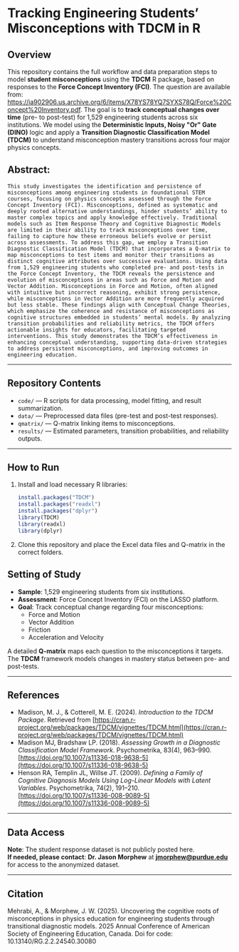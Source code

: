 # Tracking Engineering Students’ Misconceptions with TDCM in R

## Overview

This repository contains the full workflow and data preparation steps to model **student misconceptions** using the **TDCM** R package, based on responses to the **Force Concept Inventory (FCI)**.  The question are available from: https://ia902906.us.archive.org/6/items/X78YS78YQ7SYXS78Q/Force%20Concept%20Inventory.pdf.
The goal is to **track conceptual changes over time** (pre- to post-test) for 1,529 engineering students across six institutions.
We model using the **Deterministic Inputs, Noisy "Or" Gate (DINO)** logic and apply a **Transition Diagnostic Classification Model (TDCM)** to understand misconception mastery transitions across four major physics concepts.

## Abstract:

    This study investigates the identification and persistence of misconceptions among engineering students in foundational STEM courses, focusing on physics concepts assessed through the Force Concept Inventory (FCI). Misconceptions, defined as systematic and deeply rooted alternative understandings, hinder students’ ability to master complex topics and apply knowledge effectively. Traditional models such as Item Response Theory and Cognitive Diagnostic Models are limited in their ability to track misconceptions over time, failing to capture how these erroneous beliefs evolve or persist across assessments. To address this gap, we employ a Transition Diagnostic Classification Model (TDCM) that incorporates a Q-matrix to map misconceptions to test items and monitor their transitions as distinct cognitive attributes over successive evaluations. Using data from 1,529 engineering students who completed pre- and post-tests in the Force Concept Inventory, the TDCM reveals the persistence and evolution of misconceptions in areas such as Force and Motion and Vector Addition. Misconceptions in Force and Motion, often aligned with intuitive but incorrect reasoning, exhibit strong persistence, while misconceptions in Vector Addition are more frequently acquired but less stable. These findings align with Conceptual Change Theories, which emphasize the coherence and resistance of misconceptions as cognitive structures embedded in students’ mental models. By analyzing transition probabilities and reliability metrics, the TDCM offers actionable insights for educators, facilitating targeted interventions. This study demonstrates the TDCM’s effectiveness in enhancing conceptual understanding, supporting data-driven strategies to address persistent misconceptions, and improving outcomes in engineering education.

---
## Repository Contents
- `code/` — R scripts for data processing, model fitting, and result summarization.
- `data/` — Preprocessed data files (pre-test and post-test responses).
- `qmatrix/` — Q-matrix linking items to misconceptions.
- `results/` — Estimated parameters, transition probabilities, and reliability outputs.

---
## How to Run

1. Install and load necessary R libraries:
   ```r
   install.packages("TDCM")
   install.packages("readxl")
   install.packages("dplyr")
   library(TDCM)
   library(readxl)
   library(dplyr)
   ```
2. Clone this repository and place the Excel data files and Q-matrix in the correct folders.


## Setting of Study

- **Sample**: 1,529 engineering students from six institutions.
- **Assessment**: Force Concept Inventory (FCI) on the LASSO platform.
- **Goal**: Track conceptual change regarding four misconceptions:  
  - Force and Motion  
  - Vector Addition  
  - Friction  
  - Acceleration and Velocity

A detailed **Q-matrix** maps each question to the misconceptions it targets.  
The **TDCM** framework models changes in mastery status between pre- and post-tests.

---

## References

- Madison, M. J., & Cotterell, M. E. (2024). *Introduction to the TDCM Package*. Retrieved from [https://cran.r-project.org/web/packages/TDCM/vignettes/TDCM.html](https://cran.r-project.org/web/packages/TDCM/vignettes/TDCM.html)
- Madison MJ, Bradshaw LP. (2018). *Assessing Growth in a Diagnostic Classification Model Framework*. Psychometrika, 83(4), 963–990. [https://doi.org/10.1007/s11336-018-9638-5](https://doi.org/10.1007/s11336-018-9638-5)
- Henson RA, Templin JL, Willse JT. (2009). *Defining a Family of Cognitive Diagnosis Models Using Log-Linear Models with Latent Variables*. Psychometrika, 74(2), 191–210. [https://doi.org/10.1007/s11336-008-9089-5](https://doi.org/10.1007/s11336-008-9089-5)

---

## Data Access

**Note**: The student response dataset is not publicly posted here.  
**If needed, please contact**: **Dr. Jason Morphew** at **jmorphew@purdue.edu** for access to the anonymized dataset.

---

## Citation

Mehrabi, A., & Morphew, J. W. (2025). Uncovering the cognitive roots of misconceptions in physics education for engineering students through transitional diagnostic models. 2025 Annual Conference of American Society of Engineering Education, Canada. 
Doi for code: 10.13140/RG.2.2.24540.30080
